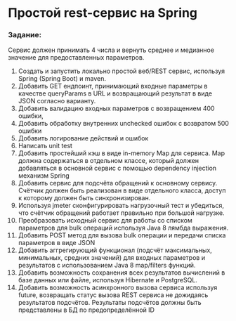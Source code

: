 # Простой rest-сервис на Spring

### Задание:
Сервис должен принимать 4 числа и вернуть среднее и медианное значение для предоставленных параметров.

1. Создать и запустить локально простой веб/REST сервис, используя Spring (Spring Boot) и maven.
2. Добавить GET ендпоинт, принимающий входные параметры в качестве queryParams в URL и возвращающий результат в виде JSON согласно варианту. 
3. Добавить валидацию входных параметров с возвращением 400 ошибки,
4. Добавить обработку внутренних unchecked ошибок с возвратом 500 ошибки 
5. Добавить логирование действий и ошибок
6. Написать unit test 
7. Добавить простейший кэш в виде in-memory Map для сервиса. Map должна содержаться в отдельном классе, который должен добавляться в основной сервис с помощью dependency injection механизм Spring
8. Добавить сервис для подсчёта обращений к основному сервису. Счётчик должен быть реализован в виде отдельного класса, доступ к которому должен быть синхронизирован. 
9. Используя jmeter сконфигурировать нагрузочный тест и убедиться, что счётчик обращений работает правильно при большой нагрузке.
10. Преобразовать исходный сервис для работы со списком параметров для bulk операций используя Java 8 лямбда выражения.
11. Добавить POST метод для вызова bulk операции и передачи списка параметров в виде JSON
12. Добавить аггрегирующий функционал (подсчёт максимальных, минимальных, средних значений) для входных параметров и результатов с использованием Java 8 map/filters функций.
13. Добавить возможность сохранения всех результатов вычислений в базе данных или файле, используя Hibernate и PostgreSQL.
14. Добавить возможность асинхронного вызова сервиса используя future, возвращать статус вызова REST сервиса не дожидаясь результатов подсчётов. Результаты подсчётов должны быть представлены в БД по предопределённой ID
